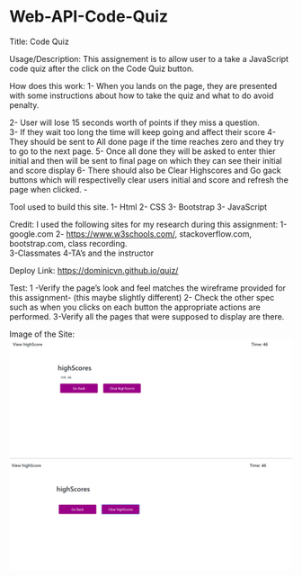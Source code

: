 # Web-API-Code-Quiz
 
Title: Code Quiz

Usage/Description:
This assignement  is to allow user to a take a JavaScript code quiz after the click on the Code Quiz button. 

How does this work:
1- When  you lands on the page, they are presented with some instructions about how to take the quiz and what to do avoid penalty.   

2- User will lose 15 seconds worth of points if they miss a question.  
3- If they wait too long the time will keep  going and affect their score
4- They should be sent to All done page if the time reaches zero and they try to go to the next page. 
5- Once all done they will be asked to enter thier initial and then will be sent to final page on which they can see their initial and score display
6- There should also be Clear Highscores and Go gack buttons which will respectivelly clear users initial and score and  refresh the page when  clicked. -    

Tool used to build this site.
1-	Html 
2-	CSS 
3-  Bootstrap
3-	JavaScript 

Credit:
I used the following sites for my  research  during this assignment:
1-google.com
2- https://www.w3schools.com/, stackoverflow.com, bootstrap.com, class recording.    
3-Classmates
4-TA’s and the instructor 

Deploy Link: https://dominicvn.github.io/quiz/



Test:
1 -Verify the page’s  look and feel matches the wireframe provided for this assignment- (this maybe slightly different) 
2- Check the other spec such as when you clicks on each button the appropriate actions are performed. 
3-Verify all the pages that were supposed to display are there. 

Image of the Site:
<img scr="assets/images/startQuizPage.PNG">
<img scr="assets/images/questionsPage.PNG">
<img scr="assets/images/errorEmptyField.PNG">
<img src="assets/images/HighScore.PNG">
<img src="assets/images/clearhighScore.PNG">


